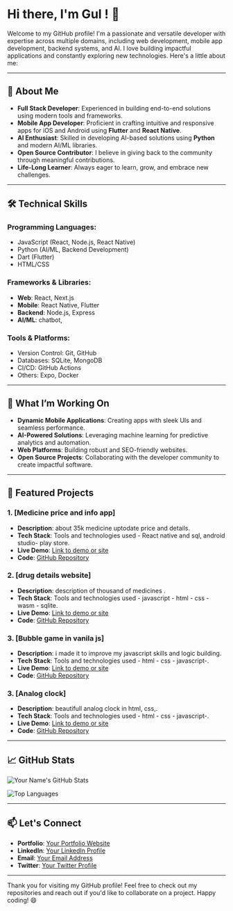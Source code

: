 # Hi there, I'm Gul ! 👋

Welcome to my GitHub profile! I'm a passionate and versatile developer with expertise across multiple domains, including web development, mobile app development, backend systems, and AI. I love building impactful applications and constantly exploring new technologies. Here's a little about me:

---

## 🚀 About Me

- **Full Stack Developer**: Experienced in building end-to-end solutions using modern tools and frameworks.
- **Mobile App Developer**: Proficient in crafting intuitive and responsive apps for iOS and Android using **Flutter** and **React Native**.
- **AI Enthusiast**: Skilled in developing AI-based solutions using **Python** and modern AI/ML libraries.
- **Open Source Contributor**: I believe in giving back to the community through meaningful contributions.
- **Life-Long Learner**: Always eager to learn, grow, and embrace new challenges.

---

## 🛠️ Technical Skills

### Programming Languages:
- JavaScript (React, Node.js, React Native)
- Python (AI/ML, Backend Development)
- Dart (Flutter)
- HTML/CSS

### Frameworks & Libraries:
- **Web**: React, Next.js
- **Mobile**: React Native, Flutter
- **Backend**: Node.js, Express
- **AI/ML**: chatbot,

### Tools & Platforms:
- Version Control: Git, GitHub
- Databases: SQLite, MongoDB
- CI/CD: GitHub Actions
- Others: Expo, Docker

---

## 🌟 What I’m Working On

- **Dynamic Mobile Applications**: Creating apps with sleek UIs and seamless performance.
- **AI-Powered Solutions**: Leveraging machine learning for predictive analytics and automation.
- **Web Platforms**: Building robust and SEO-friendly websites.
- **Open Source Projects**: Collaborating with the developer community to create impactful software.

---

## 📂 Featured Projects

### 1. **[Medicine price and info app]**
- **Description**: about 35k medicine uptodate price and details.
- **Tech Stack**: Tools and technologies used - React native and sql, android studio- play store.
- **Live Demo**: [Link to demo or site](#)
- **Code**: [GitHub Repository](#)

### 2. **[drug details website]**
- **Description**: description of thousand of medicines .
- **Tech Stack**: Tools and technologies used - javascript - html - css - wasm - sqlite.
- **Live Demo**: [Link to demo or site](https://drug-pedia.vercel.app/)
- **Code**: [GitHub Repository](#)

### 3. **[Bubble game in vanila js]**
- **Description**: i made it to improve my javascript skills and logic building.
- **Tech Stack**: Tools and technologies used - html - css - javascript-.
- **Live Demo**: [Link to demo or site](https://gul7333.github.io/Bubble-Game/)
- **Code**: [GitHub Repository](#)

### 3. **[Analog clock]**
- **Description**: beautifull analog clock in html, css,.
- **Tech Stack**: Tools and technologies used - html - css - javascript-.
- **Live Demo**: [Link to demo or site](https://gul7333.github.io/Analog-Clock/)
- **Code**: [GitHub Repository](#)

---

## 📈 GitHub Stats

![Your Name's GitHub Stats](https://github-readme-stats.vercel.app/api?username=Gul7333&show_icons=true&theme=radical)

![Top Languages](https://github-readme-stats.vercel.app/api/top-langs/?username=Gul7333&layout=compact&theme=radical)

---

## 📫 Let's Connect

- **Portfolio**: [Your Portfolio Website](#)
- **LinkedIn**: [Your LinkedIn Profile](#)
- **Email**: [Your Email Address](mailto:pro.dev.solution.pk@gmail.com)
- **Twitter**: [Your Twitter Profile](#)

---

Thank you for visiting my GitHub profile! Feel free to check out my repositories and reach out if you'd like to collaborate on a project. Happy coding! 😄



